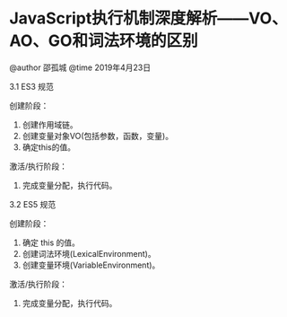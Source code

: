 # JavaScript执行机制深度解析——VO、AO、GO和词法环境的区别

@author 邵孤城 @time 2019年4月23日

3.1 ES3 规范

创建阶段：
1. 创建作用域链。
2. 创建变量对象VO(包括参数，函数，变量)。
3. 确定this的值。

激活/执行阶段：
1. 完成变量分配，执行代码。

3.2 ES5 规范

创建阶段：
1. 确定 this 的值。
2. 创建词法环境(LexicalEnvironment)。
3. 创建变量环境(VariableEnvironment)。

激活/执行阶段：
1. 完成变量分配，执行代码。